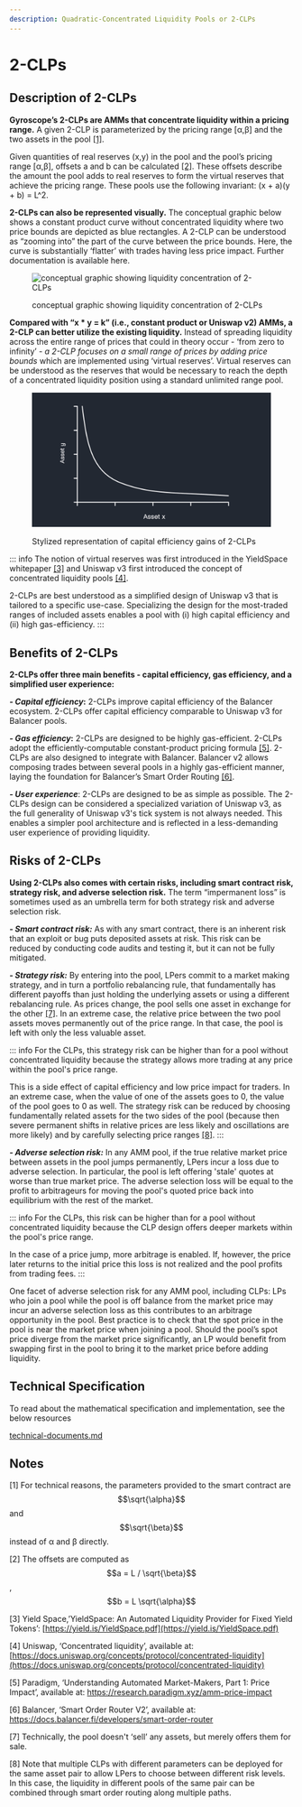 ```yaml
---
description: Quadratic-Concentrated Liquidity Pools or 2-CLPs
---
```


# 2-CLPs

## Description of 2-CLPs

**Gyroscope’s 2-CLPs are AMMs that concentrate liquidity within a pricing range.** A given 2-CLP is parameterized by the pricing range \[α,β] and the two assets in the pool [\[1\]](2-clps.md#notes).

Given quantities of real reserves (x,y) in the pool and the pool’s pricing range \[α,β], offsets a and b can be calculated [\[2\]](2-clps.md#notes). These offsets describe the amount the pool adds to real reserves to form the virtual reserves that achieve the pricing range. These pools use the following invariant: (x + a)(y + b) = L^2.

**2-CLPs can also be represented visually.** The conceptual graphic below shows a constant product curve without concentrated liquidity where two price bounds are depicted as blue rectangles. A 2-CLP can be understood as “zooming into” the part of the curve between the price bounds. Here, the curve is substantially ‘flatter’ with trades having less price impact. Further documentation is available here.

<figure><img src="https://lh3.googleusercontent.com/HiTLnGO8aQoWhypPUi87DmLyJCBsbL2ra71HxO98w2JVsPV1-ZoPKYlp9zskMvxrnHWes5e4RzNhFnDEPgl5eX_NmzvCm88Xq4AO5rm_C6sTnj0YiHevV-d5Sgb-_n1xxFBe4LEBFYtDTAsBfAK6dv8" alt="conceptual graphic showing liquidity concentration of 2-CLPs"><figcaption><p>conceptual graphic showing liquidity concentration of 2-CLPs</p></figcaption></figure>

**Compared with “x \* y = k” (i.e., constant product or Uniswap v2) AMMs, a 2-CLP can better utilize the existing liquidity.** Instead of spreading liquidity across the entire range of prices that could in theory occur - ‘from zero to infinity’ - _a 2-CLP focuses on a small range of prices by adding price bounds_ which are implemented using ‘virtual reserves’. Virtual reserves can be understood as the reserves that would be necessary to reach the depth of a concentrated liquidity position using a standard unlimited range pool.

<figure><img src="../assets/2-clp-v2 (1) (2).gif" alt="Stylized representation of capital efficiency gains of 2-CLPs"><figcaption><p>Stylized representation of capital efficiency gains of 2-CLPs</p></figcaption></figure>

::: info
The notion of virtual reserves was first introduced in the YieldSpace whitepaper [\[3\]](2-clps.md#notes) and Uniswap v3 first introduced the concept of concentrated liquidity pools [\[4\]](2-clps.md#notes).  

2-CLPs are best understood as a simplified design of Uniswap v3 that is tailored to a specific use-case. Specializing the design for the most-traded ranges of included assets enables a pool with (i) high capital efficiency and (ii) high gas-efficiency.
:::

## Benefits of 2-CLPs

**2-CLPs offer three main benefits - capital efficiency, gas efficiency, and a simplified user experience:**

_**- Capital efficiency**_**:** 2-CLPs improve capital efficiency of the Balancer ecosystem. 2-CLPs offer capital efficiency comparable to Uniswap v3 for Balancer pools.

_**- Gas efficiency**_**:** 2-CLPs are designed to be highly gas-efficient. 2-CLPs adopt the efficiently-computable constant-product pricing formula [\[5\]](2-clps.md#notes). 2-CLPs are also designed to integrate with Balancer. Balancer v2 allows composing trades between several pools in a highly gas-efficient manner, laying the foundation for Balancer’s Smart Order Routing [\[6\]](2-clps.md#notes).

_**- User experience**_: 2-CLPs are designed to be as simple as possible. The 2-CLPs design can be considered a specialized variation of Uniswap v3, as the full generality of Uniswap v3's tick system is not always needed. This enables a simpler pool architecture and is reflected in a less-demanding user experience of providing liquidity.&#x20;

## Risks of 2-CLPs&#x20;

**Using 2-CLPs also comes with certain risks, including smart contract risk, strategy risk, and adverse selection risk.**  The term “impermanent loss” is sometimes used as an umbrella term for both strategy risk and adverse selection risk.

_**- Smart contract risk:**_ As with any smart contract, there is an inherent risk that an exploit or bug puts deposited assets at risk. This risk can be reduced by conducting code audits and testing it, but it can not be fully mitigated.&#x20;

_**- Strategy risk:**_ By entering into the pool, LPers commit to a market making strategy, and in turn a portfolio rebalancing rule, that fundamentally has different payoffs than just holding the underlying assets or using a different rebalancing rule. As prices change, the pool sells one asset in exchange for the other [\[7\]](2-clps.md#notes). In an extreme case, the relative price between the two pool assets moves permanently out of the price range. In that case, the pool is left with only the less valuable asset.&#x20;

::: info
For the CLPs, this strategy risk can be higher than for a pool without concentrated liquidity because the strategy allows more trading at any price within the pool's price range.  

This is a side effect of capital efficiency and low price impact for traders. In an extreme case, when the value of one of the assets goes to 0, the value of the pool goes to 0 as well. The strategy risk can be reduced by choosing fundamentally related assets for the two sides of the pool (because then severe permanent shifts in relative prices are less likely and oscillations are more likely) and by carefully selecting price ranges [\[8\]](2-clps.md#notes).
:::

_**- Adverse selection risk:**_ In any AMM pool, if the true relative market price between assets in the pool jumps permanently, LPers incur a loss due to adverse selection. In particular, the pool is left offering 'stale' quotes at worse than true market price. The adverse selection loss will be equal to the profit to arbitrageurs for moving the pool's quoted price back into equilibrium with the rest of the market.&#x20;

::: info
For the CLPs, this risk can be higher than for a pool without concentrated liquidity because the CLP design offers deeper markets within the pool's price range.  

In the case of a price jump, more arbitrage is enabled. If, however, the price later returns to the initial price this loss is not realized and the pool profits from trading fees.
:::

One facet of adverse selection risk for any AMM pool, including CLPs: LPs who join a pool while the pool is off balance from the market price may incur an adverse selection loss as this contributes to an arbitrage opportunity in the pool. Best practice is to check that the spot price in the pool is near the market price when joining a pool. Should the pool’s spot price diverge from the market price significantly, an LP would benefit from swapping first in the pool to bring it to the market price before adding liquidity.

## Technical Specification

To read about the mathematical specification and implementation, see the below resources

[technical-documents.md](../gyd/technical-documents.md)

## Notes

\[1] For technical reasons, the parameters provided to the smart contract are $$\sqrt{\alpha}$$ and $$\sqrt{\beta}$$ instead of α and β directly.

\[2] The offsets are computed as $$a = L / \sqrt{\beta}$$, $$b = L \sqrt{\alpha}$$

\[3] Yield Space,’YieldSpace: An Automated Liquidity Provider for Fixed Yield Tokens’: [https://yield.is/YieldSpace.pdf](https://yield.is/YieldSpace.pdf)

\[4] Uniswap, ‘Concentrated liquidity’, available at: [https://docs.uniswap.org/concepts/protocol/concentrated-liquidity](https://docs.uniswap.org/concepts/protocol/concentrated-liquidity)

\[5] Paradigm, ‘Understanding Automated Market-Makers, Part 1: Price Impact’, available at: https://research.paradigm.xyz/amm-price-impact

\[6] Balancer, ‘Smart Order Router V2’, available at: https://docs.balancer.fi/developers/smart-order-router

\[7] Technically, the pool doesn't ‘sell’ any assets, but merely offers them for sale.

\[8] Note that multiple CLPs with different parameters can be deployed for the same asset pair to allow LPers to choose between different risk levels. In this case, the liquidity in different pools of the same pair can be combined through smart order routing along multiple paths.
